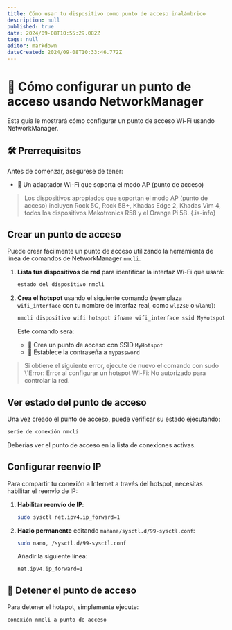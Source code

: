 ```yaml
---
title: Cómo usar tu dispositivo como punto de acceso inalámbrico
description: null
published: true
date: 2024/09-08T10:55:29.082Z
tags: null
editor: markdown
dateCreated: 2024/09-08T10:33:46.772Z
---
```


# 📶 Cómo configurar un punto de acceso usando NetworkManager

Esta guía le mostrará cómo configurar un punto de acceso Wi-Fi usando NetworkManager.

## 🛠️ Prerrequisitos

Antes de comenzar, asegúrese de tener:

- 📡 Un adaptador Wi-Fi que soporta el modo AP (punto de acceso)

> Los dispositivos apropiados que soportan el modo AP (punto de acceso) incluyen Rock 5C, Rock 5B+, Khadas Edge 2, Khadas Vim 4, todos los dispositivos Mekotronics R58 y el Orange Pi 5B.
> {.is-info}

## Crear un punto de acceso

Puede crear fácilmente un punto de acceso utilizando la herramienta de línea de comandos de NetworkManager `nmcli`.

1. **Lista tus dispositivos de red** para identificar la interfaz Wi-Fi que usará:

   ```bash
   estado del dispositivo nmcli
   ```

2. **Crea el hotspot** usando el siguiente comando (reemplaza `wifi_interface` con tu nombre de interfaz real, como `wlp2s0` o `wlan0`):

   ```bash
   nmcli dispositivo wifi hotspot ifname wifi_interface ssid MyHotspot contraseña "mypassword"
   ```

   Este comando será:

   - 📝 Crea un punto de acceso con SSID `MyHotspot`
   - 🔑 Establece la contraseña a `mypassword`

> Si obtiene el siguiente error, ejecute de nuevo el comando con sudo
> \\\`Error: Error al configurar un hotspot Wi-Fi: No autorizado para controlar la red.

## Ver estado del punto de acceso

Una vez creado el punto de acceso, puede verificar su estado ejecutando:

```bash
serie de conexión nmcli
```

Deberías ver el punto de acceso en la lista de conexiones activas.

## Configurar reenvío IP

Para compartir tu conexión a Internet a través del hotspot, necesitas habilitar el reenvío de IP:

1. **Habilitar reenvío de IP**:

   ```bash
   sudo sysctl net.ipv4.ip_forward=1
   ```

2. **Hazlo permanente** editando `mañana/sysctl.d/99-sysctl.conf`:

   ```bash
   sudo nano, /sysctl.d/99-sysctl.conf
   ```

   Añadir la siguiente línea:

   ```
   net.ipv4.ip_forward=1
   ```

## 🛑 Detener el punto de acceso

Para detener el hotspot, simplemente ejecute:

```bash
conexión nmcli a punto de acceso
```
